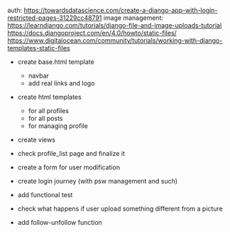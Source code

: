 auth: https://towardsdatascience.com/create-a-django-app-with-login-restricted-pages-31229cc48791
image management: https://learndjango.com/tutorials/django-file-and-image-uploads-tutorial
https://docs.djangoproject.com/en/4.0/howto/static-files/
https://www.digitalocean.com/community/tutorials/working-with-django-templates-static-files



- create base.html template 
    - navbar
    - add real links and logo
    
- create html templates
    - for all profiles
    - for all posts
    - for managing profile

- create views 
- check profile_list page and finalize it
- create a form for user modification
- create login journey (with psw management and such)
- add functional test
- check what happens if user upload something different from a picture
- add follow-unfollow function




